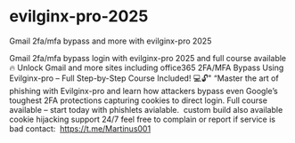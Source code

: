 # evilginx-pro-2025
Gmail 2fa/mfa bypass and more with evilginx-pro 2025


Gmail 2fa/mfa bypass login with evilginx-pro 2025 and full course available
🔥 Unlock Gmail and more sites including office365 2FA/MFA Bypass Using Evilginx-pro – Full Step-by-Step Course Included! 💻🔓"
“Master the art of phishing with Evilginx-pro and learn how attackers bypass even Google’s toughest 2FA protections capturing cookies to direct login. Full course available – start today with phishlets avialable.  custom build also available 
cookie hijacking
support 24/7
feel free to complain or report if service is bad
contact:  https://t.me/Martinus001
